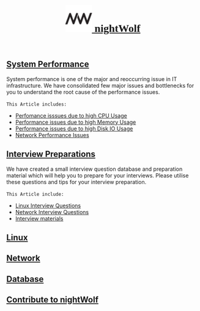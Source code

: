[<h1 style="text-align: center;font-family: cursive;"><img src="img/favi.png" height="70" /> nightWolf </h1>](index.md)
<br/>

## [System Performance](performance.md)

  System performance is one of the major and reoccurring issue in IT infrastructure. 
  We have consolidated few major issues and bottlenecks for you to understand the root cause of the performance issues.

`This Article includes:`

* [Perfomance isssues due to high CPU Usage](performance.md#perfomance-isssues-due-to-high-cpu-usage)
* [Performance issues due to high Memory Usage](performance.md##performance-issues-due-to-high-memory-usage)
* [Performance issues due to high Disk IO Usage](performance.md#performance-issues-due-to-high-disk-io-usage)
* [Network Performance Issues](performance.md#network-performance-issues)


## [Interview Preparations](interview.md)

 We have created a small interview question database and preparation material which will help you to prepare for your interviews. 
 Please utilise these questions and tips for your interview preparation.

`This Article include:`

* [Linux Interview Questions](linux_questionairs.md)
* [Network Interview Questions](network.md)
* [Interview materials](reference.md) 

## [Linux]()


## [Network]()

## [Database]()

## [Contribute to nightWolf](contribute.md)
